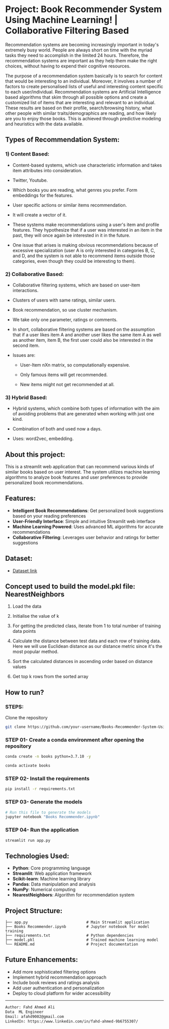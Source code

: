 # Project: Book Recommender System Using Machine Learning! | Collaborative Filtering Based

Recommendation systems are becoming increasingly important in today's extremely busy world. People are always short on time with the myriad tasks they need to accomplish in the limited 24 hours. Therefore, the recommendation systems are important as they help them make the right choices, without having to expend their cognitive resources.

The purpose of a recommendation system basically is to search for content that would be interesting to an individual. Moreover, it involves a number of factors to create personalised lists of useful and interesting content specific to each user/individual. Recommendation systems are Artificial Intelligence based algorithms that skim through all possible options and create a customized list of items that are interesting and relevant to an individual. These results are based on their profile, search/browsing history, what other people with similar traits/demographics are reading, and how likely are you to enjoy those books. This is achieved through predictive modeling and heuristics with the data available.

## Types of Recommendation System:

### 1) Content Based:

- Content-based systems, which use characteristic information and takes item attributes into consideration.

- Twitter, Youtube.

- Which books you are reading, what genres you prefer. Form embeddings for the features.
	
- User specific actions or similar items recommendation.
	
- It will create a vector of it.
	
- These systems make recommendations using a user's item and profile features. They hypothesize that if a user was interested in an item in the past, they will once again be interested in it in the future.
	
- One issue that arises is making obvious recommendations because of excessive specialization (user A is only interested in categories B, C, and D, and the system is not able to recommend items outside those categories, even though they could be interesting to them).

### 2) Collaborative Based:
		
- Collaborative filtering systems, which are based on user-item interactions.
	
- Clusters of users with same ratings, similar users.
	
- Book recommendation, so use cluster mechanism.
	
- We take only one parameter, ratings or comments.
	
- In short, collaborative filtering systems are based on the assumption that if a user likes item A and another user likes the same item A as well as another item, item B, the first user could also be interested in the second item.
	
- Issues are:

	- User-Item nXn matrix, so computationally expensive.

	- Only famous items will get recommended.

	- New items might not get recommended at all.   

### 3) Hybrid Based:
	
- Hybrid systems, which combine both types of information with the aim of avoiding problems that are generated when working with just one kind.

- Combination of both and used now a days.

- Uses: word2vec, embedding.           

## About this project:

This is a streamlit web application that can recommend various kinds of similar books based on user interest. The system utilizes machine learning algorithms to analyze book features and user preferences to provide personalized book recommendations.

## Features:

- **Intelligent Book Recommendations**: Get personalized book suggestions based on your reading preferences
- **User-Friendly Interface**: Simple and intuitive Streamlit web interface
- **Machine Learning Powered**: Uses advanced ML algorithms for accurate recommendations
- **Collaborative Filtering**: Leverages user behavior and ratings for better suggestions

## Dataset:

* [Dataset link](https://www.kaggle.com/ra4u12/bookrecommendation)

## Concept used to build the model.pkl file: NearestNeighbors

1. Load the data
	
2. Initialise the value of k

3. For getting the predicted class, iterate from 1 to total number of training data points

4. Calculate the distance between test data and each row of training data. Here we will use Euclidean distance as our distance metric since it's the most popular method.

5. Sort the calculated distances in ascending order based on distance values
	
6. Get top k rows from the sorted array

## How to run?

### STEPS:

Clone the repository

```bash
git clone https://github.com/your-username/Books-Recommender-System-Using-Machine-Learning
```

### STEP 01- Create a conda environment after opening the repository

```bash
conda create -n books python=3.7.10 -y
```

```bash
conda activate books
```

### STEP 02- Install the requirements

```bash
pip install -r requirements.txt
```

### STEP 03- Generate the models

```bash
# Run this file to generate the models
jupyter notebook "Books Recommender.ipynb"
```

### STEP 04- Run the application

```bash
streamlit run app.py
```

## Technologies Used:

- **Python**: Core programming language
- **Streamlit**: Web application framework
- **Scikit-learn**: Machine learning library
- **Pandas**: Data manipulation and analysis
- **NumPy**: Numerical computing
- **NearestNeighbors**: Algorithm for recommendation system

## Project Structure:

```
├── app.py                          # Main Streamlit application
├── Books Recommender.ipynb         # Jupyter notebook for model training
├── requirements.txt                # Python dependencies
├── model.pkl                       # Trained machine learning model
└── README.md                       # Project documentation
```

## Future Enhancements:

- Add more sophisticated filtering options
- Implement hybrid recommendation approach
- Include book reviews and ratings analysis
- Add user authentication and personalization
- Deploy to cloud platform for wider accessibility

---

```bash
Author: Fahd Ahmed Ali
Data  ML Engineer
Email: afahd9002@gmail.com
LinkedIn: https://www.linkedin.com/in/fahd-ahmed-9b6755307/
```